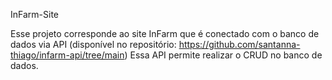 InFarm-Site

Esse projeto corresponde ao site InFarm que é conectado com o banco de dados via API (disponível no repositório: https://github.com/santanna-thiago/infarm-api/tree/main) Essa API permite realizar o CRUD no banco de dados.
